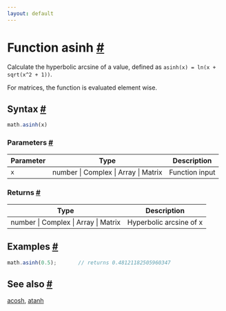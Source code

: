 ```yaml
---
layout: default
---
```


<h1 id="function-asinh">Function asinh <a href="#function-asinh" title="Permalink">#</a></h1>

Calculate the hyperbolic arcsine of a value,
defined as `asinh(x) = ln(x + sqrt(x^2 + 1))`.

For matrices, the function is evaluated element wise.


<h2 id="syntax">Syntax <a href="#syntax" title="Permalink">#</a></h2>

```js
math.asinh(x)
```

<h3 id="parameters">Parameters <a href="#parameters" title="Permalink">#</a></h3>

Parameter | Type | Description
--------- | ---- | -----------
`x` | number &#124; Complex &#124; Array &#124; Matrix | Function input

<h3 id="returns">Returns <a href="#returns" title="Permalink">#</a></h3>

Type | Description
---- | -----------
number &#124; Complex &#124; Array &#124; Matrix | Hyperbolic arcsine of x


<h2 id="examples">Examples <a href="#examples" title="Permalink">#</a></h2>

```js
math.asinh(0.5);       // returns 0.48121182505960347
```


<h2 id="see-also">See also <a href="#see-also" title="Permalink">#</a></h2>

[acosh](acosh.html),
[atanh](atanh.html)


<!-- Note: This file is automatically generated from source code comments. Changes made in this file will be overridden. -->
